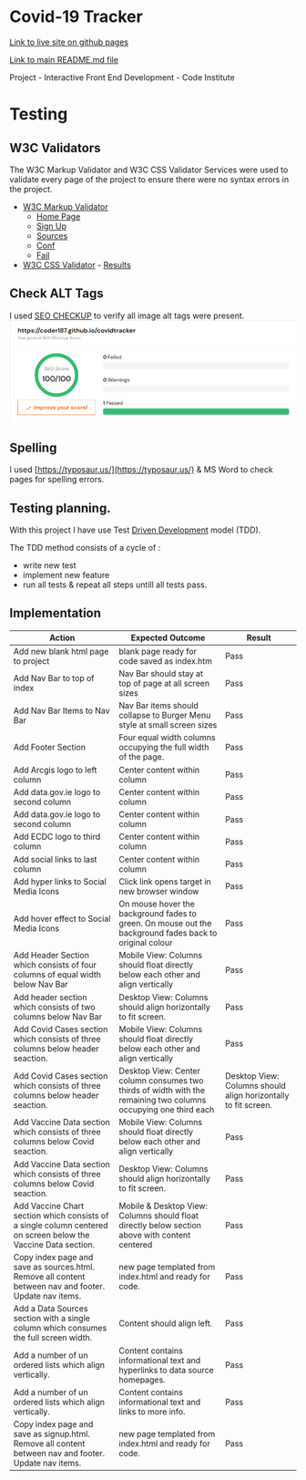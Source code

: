 ﻿# Covid-19 Tracker
[Link to live site on github pages](https://coder187.github.io/covidtracker/)

[Link to main README.md file](https://github.com/coder187/covidtracker/blob/main/README.md)
                              


Project - Interactive Front End Development - Code Institute

# Testing

## W3C Validators
The W3C Markup Validator and W3C CSS Validator Services were used to validate every page of the project to ensure there were no syntax errors in the project.

*   [W3C Markup Validator](https://jigsaw.w3.org/css-validator/) 
    * [Home Page](https://raw.githubusercontent.com/coder187/covidtracker/main/supp/screenie/html_index_validation.png)
    * [Sign Up](https://raw.githubusercontent.com/coder187/covidtracker/main/supp/screenie/html_signup_validation.png)
    * [Sources](https://raw.githubusercontent.com/coder187/covidtracker/main/supp/screenie/html_sources_validation.png)
    * [Conf ](https://raw.githubusercontent.com/coder187/covidtracker/main/supp/screenie/html_conf_validation.png)
    * [Fail ](https://raw.githubusercontent.com/coder187/covidtracker/main/supp/screenie/html_fail_validation.png)
*   [W3C CSS Validator](https://jigsaw.w3.org/css-validator/) - [Results](https://raw.githubusercontent.com/coder187/covidtracker/main/supp/screenie/CSS_VALIDATION.png)



## Check ALT Tags
I used [SEO CHECKUP](https://www.seoptimer.com) to verify all image alt tags were present.
![](https://raw.githubusercontent.com/coder187/covidtracker/main/supp/screenie/seositecheckup.png)

## Spelling
I used [https://typosaur.us/](https://typosaur.us/) & MS Word to check pages for spelling errors.

## Testing planning.
With this project I have use Test [Driven Development](https://en.wikipedia.org/wiki/Test-driven_development) model (TDD).

The TDD method consists of a cycle of :
* write new test
* implement new feature
* run all tests & repeat all steps untill all tests pass.

## Implementation

| Action      | Expected Outcome | Result |
| ----------- | ---------------- | -------|
| Add new blank html page to project | blank page ready for code saved as index.htm | Pass |
| Add Nav Bar to top of index | Nav Bar should stay at top of page at all screen sizes | Pass |
| Add Nav Bar Items to Nav Bar | Nav Bar items should collapse to Burger Menu style at small screen sizes | Pass |
| Add Footer Section | Four equal width columns occupying the full width of the page. | Pass |
| Add Arcgis logo to left column | Center content within column | Pass |
| Add data.gov.ie logo to second column | Center content within column | Pass |
| Add data.gov.ie logo to second column | Center content within column | Pass |
| Add ECDC logo to third column | Center content within column | Pass |
| Add social links to last column | Center content within column | Pass |
| Add hyper links to Social Media Icons | Click link opens target in new browser window | Pass |
| Add hover effect to Social Media Icons | On mouse hover the background fades to green. On mouse out the background fades back to original colour | Pass |
| Add Header Section which consists of four columns of equal width below Nav Bar | Mobile View: Columns should float directly below each other and align vertically | Pass |
| Add header section which consists of two columns below Nav Bar| Desktop View: Columns should align horizontally to fit screen. | Pass |
| Add Covid Cases section which consists of three columns below header seaction. | Mobile View: Columns should float directly below each other and align vertically | Pass |
| Add Covid Cases section which consists of three columns below header seaction. | Desktop View: Center column consumes two thirds of width with the remaining two columns occupying one third each| Desktop View: Columns should align horizontally to fit screen. | Pass |
| Add Vaccine Data section which consists of three columns below Covid seaction. | Mobile View: Columns should float directly below each other and align vertically | Pass |
| Add Vaccine Data section which consists of three columns below Covid seaction. | Desktop View: Columns should align horizontally to fit screen. | Pass |
| Add Vaccine Chart section which consists of a single column centered on screen below the Vaccine Data section. | Mobile & Desktop View: Columns should float directly below section above with content centered | Pass |
| Copy index page and save as sources.html. Remove all content between nav and footer. Update nav items. | new page templated from index.html and ready for code. | Pass |
| Add a Data Sources section with a single column which consumes the full screen width. | Content should align left. | Pass |
| Add a number of un ordered lists which align vertically. | Content contains informational text and hyperlinks to data source homepages. | Pass |
| Add a number of un ordered lists which align vertically. | Content contains informational text and links to more info. | Pass |
| Copy index page and save as signup.html. Remove all content between nav and footer. Update nav items. | new page templated from index.html and ready for code. | Pass |



